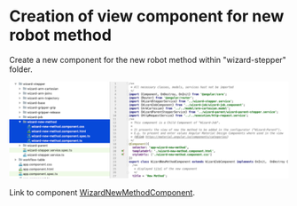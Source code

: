 # Creation of view component for new robot method

Create a new component for the new robot method within "wizard-stepper" folder.   

![Screenshot-1](../../screenshots/steps/new-method-component.png)

Link to component [WizardNewMethodComponent](../../components/WizardNewMethodComponent.html).
